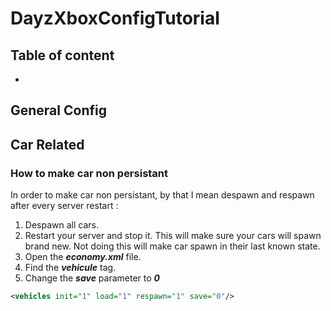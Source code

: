 # DayzXboxConfigTutorial

## Table of content
-


## General Config


## Car Related

### How to make car non persistant
In order to make car non persistant, by that I mean despawn and respawn after every server restart : 

1. Despawn all cars.
2. Restart your server and stop it. This will make sure your cars will spawn brand new. Not doing this will make car spawn in their last known state. 
3. Open the ___economy.xml___ file.
4. Find the ___vehicule___ tag.
5. Change the ___save___ parameter to ___0___

```xml
<vehicles init="1" load="1" respawn="1" save="0"/>
```
